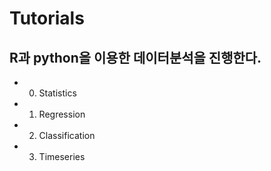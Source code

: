 # Tutorials

## R과 python을 이용한 데이터분석을 진행한다.

* 0. Statistics
* 1. Regression
* 2. Classification
* 3. Timeseries
